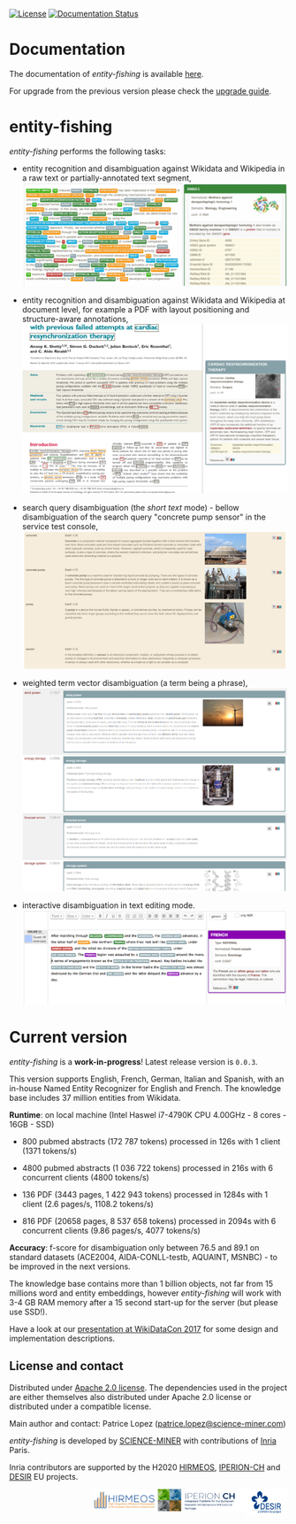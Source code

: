 [![License](http://img.shields.io/:license-apache-blue.svg)](http://www.apache.org/licenses/LICENSE-2.0.html)
[![Documentation Status](https://readthedocs.org/projects/nerd/badge/?version=latest)](https://readthedocs.org/projects/nerd/?badge=latest)
<!-- [![Build Status](https://travis-ci.org/kermitt2/nerd.svg?branch=master)](https://travis-ci.org/kermitt2/nerd) -->
<!-- [![Coverage Status](https://coveralls.io/repos/kermitt2/nerd/badge.svg)](https://coveralls.io/r/kermitt2/nerd) -->

# Documentation

The documentation of *entity-fishing* is available [here](http://nerd.readthedocs.io).

For upgrade from the previous version please check the [upgrade guide](http://nerd.readthedocs.io/en/latest/upgradeGuide.html).

# entity-fishing

*entity-fishing* performs the following tasks:

* entity recognition and disambiguation against Wikidata and Wikipedia in a raw text or partially-annotated text segment,
![entity-fishing](doc/images/screen1.png)

* entity recognition and disambiguation against Wikidata and Wikipedia at document level, for example a PDF with layout positioning and structure-aware annotations,
![entity-fishing](doc/images/screen3.png)

* search query disambiguation (the _short text_ mode) - bellow disambiguation of the search query "concrete pump sensor" in the service test console,
![Search query disambiguation](doc/images/screen8.png)

* weighted term vector disambiguation (a term being a phrase),
![Search query disambiguation](doc/images/screen5.png)

* interactive disambiguation in text editing mode.  
![Editor with real time disambiguation](doc/images/screen6.png)

# Current version

*entity-fishing* is a **work-in-progress**! Latest release version is `0.0.3`. 

This version supports English, French, German, Italian and Spanish, with an in-house Named Entity Recognizer for English and French. The knowledge base includes 37 million entities from Wikidata. 

**Runtime**: on local machine (Intel Haswel i7-4790K CPU 4.00GHz - 8 cores - 16GB - SSD)

* 800 pubmed abstracts (172 787 tokens) processed in 126s with 1 client (1371 tokens/s) 

* 4800 pubmed abstracts (1 036 722 tokens) processed in 216s with 6 concurrent clients (4800 tokens/s) 

* 136 PDF (3443 pages, 1 422 943 tokens) processed in 1284s with 1 client (2.6 pages/s, 1108.2 tokens/s)

* 816 PDF (20658 pages, 8 537 658 tokens) processed in 2094s with 6 concurrent clients (9.86 pages/s, 4077 tokens/s)

**Accuracy**: f-score for disambiguation only between 76.5 and 89.1 on standard datasets (ACE2004, AIDA-CONLL-testb, AQUAINT, MSNBC) - to be improved in the next versions.

The knowledge base contains more than 1 billion objects, not far from 15 millions word and entity embeddings, however *entity-fishing* will work with 3-4 GB RAM memory after a 15 second start-up for the server (but please use SSD!). 

Have a look at our [presentation at WikiDataCon 2017](https://grobid.s3.amazonaws.com/presentations/29-10-2017.pdf) for some design and implementation descriptions.


## License and contact

Distributed under [Apache 2.0 license](http://www.apache.org/licenses/LICENSE-2.0). The dependencies used in the project are either themselves also distributed under Apache 2.0 license or distributed under a compatible license. 

Main author and contact: Patrice Lopez (<patrice.lopez@science-miner.com>)

*entity-fishing* is developed by [SCIENCE-MINER](http://science-miner.com/entity-disambiguation/) with contributions of [Inria](http://inria.fr) Paris. 

Inria contributors are supported by the H2020 [HIRMEOS](http://www.hirmeos.eu), [IPERION-CH](http://www.iperionch.eu) and [DESIR](https://www.dariah.eu/activities/projects-and-affiliations/desir/) EU projects. 

<a href="https://www.dariah.eu/activities/projects-and-affiliations/desir/" target="_blank"><img align="right" width="75" height="50" src="doc/images/dariah.png"/></a><a href="http://www.iperionch.eu" target="_blank"><img align="right" width="160" height="40" src="doc/images/iperion.png"/></a><a href="http://www.hirmeos.eu" target="_blank"><img align="right" width="120" height="40" src="doc/images/hirmeos.png"/></a>

